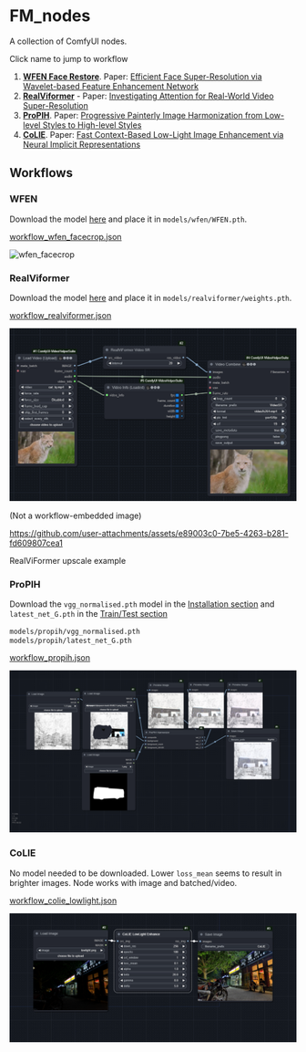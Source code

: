 # FM_nodes

A collection of ComfyUI nodes.

Click name to jump to workflow
1. [**WFEN Face Restore**](#wfen). Paper: [Efficient Face Super-Resolution via Wavelet-based Feature Enhancement Network](https://github.com/PRIS-CV/WFEN)
2. [**RealViformer**](#realviformer) - Paper: [Investigating Attention for Real-World Video Super-Resolution](https://github.com/Yuehan717/RealViformer)
3. [**ProPIH**](#propih). Paper: [Progressive Painterly Image Harmonization from Low-level Styles to High-level Styles](https://github.com/bcmi/ProPIH-Painterly-Image-Harmonization)
4. [**CoLIE**](#colie). Paper: [Fast Context-Based Low-Light Image Enhancement via Neural Implicit Representations](https://github.com/ctom2/colie/tree/main)
   
## Workflows

### WFEN

Download the model [here](https://github.com/PRIS-CV/WFEN?tab=readme-ov-file#getting-started) and place it in `models/wfen/WFEN.pth`.

[workflow_wfen_facecrop.json](workflow/workflow_wfen_facecrop.json)

![wfen_facecrop](workflow/wfen_facecrop.png)

### RealViformer

Download the model [here](https://github.com/Yuehan717/RealViformer?tab=readme-ov-file#usage) and place it in `models/realviformer/weights.pth`.

[workflow_realviformer.json](workflow/workflow_realviformer.json)

![realviformer_example](example_realviformer.png)

(Not a workflow-embedded image)

https://github.com/user-attachments/assets/e89003c0-7be5-4263-b281-fd609807cea1

RealViFormer upscale example

### ProPIH

Download the `vgg_normalised.pth` model in the [Installation section](https://github.com/bcmi/ProPIH-Painterly-Image-Harmonization?tab=readme-ov-file#installation) and `latest_net_G.pth` in the [Train/Test section](https://github.com/bcmi/ProPIH-Painterly-Image-Harmonization?tab=readme-ov-file#propih-traintest)

```
models/propih/vgg_normalised.pth
models/propih/latest_net_G.pth
```

[workflow_propih.json](workflow/workflow_realviformer.json)

![propih](workflow/propih.png)

### CoLIE

No model needed to be downloaded. Lower `loss_mean` seems to result in brighter images. Node works with image and batched/video.

[workflow_colie_lowlight.json](workflow/workflow_colie_lowlight.json)

![colie_lowlight](workflow/colie_lowlight.png)

